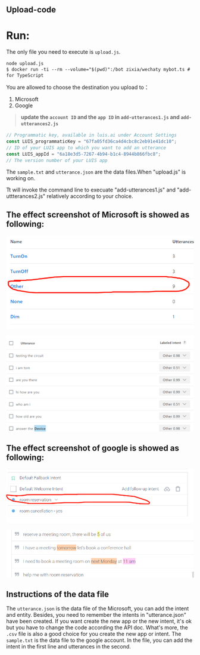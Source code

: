 Upload-code
-------
# Run:
The only file you need to execute is `upload.js`. 

```shell
node upload.js
$ docker run -ti --rm --volume="$(pwd)":/bot zixia/wechaty mybot.ts # for TypeScript
```

You are allowed to choose the destination you upload to：

1. Microsoft
2. Google

> **update the `account ID` and the `app ID` in `add-utterances1.js` and `add-utterances2.js`**

```javascript
// Programmatic key, available in luis.ai under Account Settings
const LUIS_programmaticKey = "67fa05fd36ca4d4cbc8c2eb91e41dc10";
// ID of your LUIS app to which you want to add an utterance
const LUIS_appId = "6a18e3d5-7267-4b94-b1c4-8944b866fbc8";
// The version number of your LUIS app
```

The `sample.txt` and `utterance.json` are the data files.When "upload.js" is working on.

Tt will invoke the command line to execuate "add-utterances1.js" and "add-uttterances2.js" relatively according to your choice.

## The effect screenshot of Microsoft is showed as following:


 ![Microsoft](https://github.com/liufuxiao/Upload-code/blob/master/%E5%BE%AE%E4%BF%A1%E5%9B%BE%E7%89%87_20180202020312.png)
 
 ![Microsoft](https://github.com/liufuxiao/Upload-code/blob/master/%E5%BE%AE%E4%BF%A1%E5%9B%BE%E7%89%87_20180202020922.png)
 
 
## The effect screenshot of google is showed as following:
 
 ![Google](https://github.com/liufuxiao/Upload-code/blob/master/%E5%BE%AE%E4%BF%A1%E5%9B%BE%E7%89%87_20180202021157.png)
 
 ![Google](https://github.com/liufuxiao/Upload-code/blob/master/%E5%BE%AE%E4%BF%A1%E5%9B%BE%E7%89%87_20180202021207.png)
 
 
## Instructions of the data file
The `utterance.json` is the data file of the Microsoft, you can add the intent and entity. Besides, you need to remember the 
intents in "utterance.json" have been created. If you want create the new app or the new intent, it's ok but you have to change
the code according the API doc. 
What's more, the `.csv` file is also a good choice for you create the new app or intent. 
The `sample.txt` is the data file to the google account. In the file, you can add the intent in the first line and utterances in 
the second.

